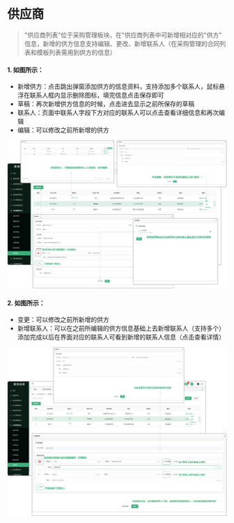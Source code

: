
# 供应商

> "供应商列表"位于采购管理板块，在"供应商列表中可新增相对应的"供方" 信息，新增的供方信息支持编辑、更改、新增联系人（在采购管理的合同列表和模板列表需用到供方的信息）

#### 1. 如图所示：
* 新增供方：点击跳出弹窗添加供方的信息资料，支持添加多个联系人，鼠标悬浮在联系人框内显示删除图标，填完信息点击保存即可
* 草稿：再次新增供方信息的时候，点击进去显示之前所保存的草稿
* 联系人：页面中联系人字段下方对应的联系人可以点击查看详细信息和再次编辑
* 编辑：可以修改之前所新增的供方

![如图所示](../file/cg-gys1.png)

#### 2. 如图所示：
* 变更：可以修改之前所新增的供方
* 新增联系人：可以在之前所编辑的供方信息基础上去新增联系人（支持多个）添加完成以后在界面对应的联系人可看到新增的联系人信息（点击查看详情）

![如图所示](../file/cg-gys2.png)
